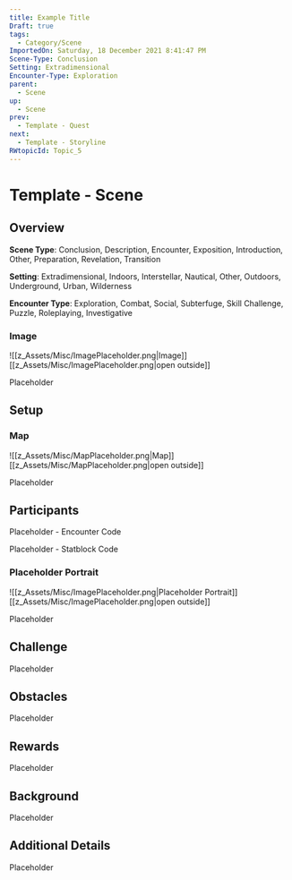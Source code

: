 ```yaml
---
title: Example Title
Draft: true
tags:
  - Category/Scene
ImportedOn: Saturday, 18 December 2021 8:41:47 PM
Scene-Type: Conclusion
Setting: Extradimensional
Encounter-Type: Exploration
parent:
  - Scene
up:
  - Scene
prev:
  - Template - Quest
next:
  - Template - Storyline
RWtopicId: Topic_5
---
```

# Template - Scene
## Overview
**Scene Type**: Conclusion, Description, Encounter, Exposition, Introduction, Other, Preparation, Revelation, Transition

**Setting**: Extradimensional, Indoors, Interstellar, Nautical, Other, Outdoors, Underground, Urban, Wilderness

**Encounter Type**: Exploration, Combat, Social, Subterfuge, Skill Challenge, Puzzle, Roleplaying, Investigative

### Image
![[z_Assets/Misc/ImagePlaceholder.png|Image]]
[[z_Assets/Misc/ImagePlaceholder.png|open outside]]

Placeholder

## Setup
### Map
![[z_Assets/Misc/MapPlaceholder.png|Map]]
[[z_Assets/Misc/MapPlaceholder.png|open outside]]

Placeholder

## Participants
Placeholder - Encounter Code

Placeholder - Statblock Code

### Placeholder Portrait
![[z_Assets/Misc/ImagePlaceholder.png|Placeholder Portrait]]
[[z_Assets/Misc/ImagePlaceholder.png|open outside]]

Placeholder

## Challenge
Placeholder

## Obstacles
Placeholder

## Rewards
Placeholder

## Background
Placeholder

## Additional Details
Placeholder

